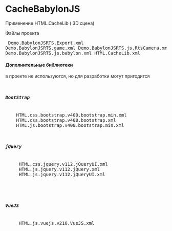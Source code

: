 # CacheBabylonJS
Применение HTML.CacheLib ( 3D сцена)

Файлы проекта
   <pre>
     Demo.BabylonJSRTS.Export.xml
     Demo.BabylonJSRTS.game.xml
     Demo.BabylonJSRTS.js.RtsCamera.xml
     Demo.BabylonJSRTS.js.babylon.xml
     HTML.CacheLib.xml 
   </pre>

<h4>Дополнительные библиотеки</h4>
в проекте не используются, но для разработки могут пригодится
<pre>
    <h5>BootStrap</h5>
    HTML.css.bootstrap.v400.bootstrap.min.xml 
    HTML.css.bootstrap.v400.bootstrap.xml
    HTML.js.bootstrap.v400.bootstrap.min.xml
</pre>
<pre>
     <h5>jQuery</h5>
     HTML.css.jquery.v112.jQueryUI.xml
     HTML.js.jquery.v112.jQuery.xml  
     HTML.js.jquery.v112.jQueryUI.xml
</pre>     
<pre>
     <h5>VueJS</h5>
     HTML.js.vuejs.v216.VueJS.xml    
</pre>
   
   
   
